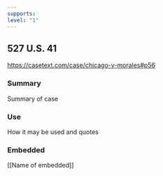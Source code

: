 ```yaml
---
supports: 
level: "1"
---
```

## 527 U.S. 41

https://casetext.com/case/chicago-v-morales#p56

### Summary

Summary of case

### Use

How it may be used and quotes

### Embedded

[[Name of embedded]]